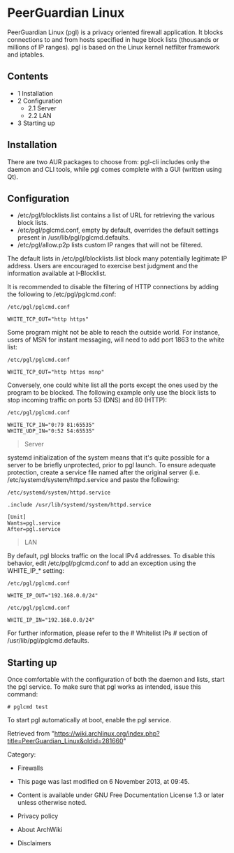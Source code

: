 PeerGuardian Linux
==================

PeerGuardian Linux (pgl) is a privacy oriented firewall application. It
blocks connections to and from hosts specified in huge block lists
(thousands or millions of IP ranges). pgl is based on the Linux kernel
netfilter framework and iptables.

Contents
--------

-   1 Installation
-   2 Configuration
    -   2.1 Server
    -   2.2 LAN
-   3 Starting up

Installation
------------

There are two AUR packages to choose from: pgl-cli includes only the
daemon and CLI tools, while pgl comes complete with a GUI (written using
Qt).

Configuration
-------------

-   /etc/pgl/blocklists.list contains a list of URL for retrieving the
    various block lists.
-   /etc/pgl/pglcmd.conf, empty by default, overrides the default
    settings present in /usr/lib/pgl/pglcmd.defaults.
-   /etc/pgl/allow.p2p lists custom IP ranges that will not be filtered.

The default lists in /etc/pgl/blocklists.list block many potentially
legitimate IP address. Users are encouraged to exercise best judgment
and the information available at I-Blocklist.

It is recommended to disable the filtering of HTTP connections by adding
the following to /etc/pgl/pglcmd.conf:

    /etc/pgl/pglcmd.conf

    WHITE_TCP_OUT="http https"

Some program might not be able to reach the outside world. For instance,
users of MSN for instant messaging, will need to add port 1863 to the
white list:

    /etc/pgl/pglcmd.conf

    WHITE_TCP_OUT="http https msnp"

Conversely, one could white list all the ports except the ones used by
the program to be blocked. The following example only use the block
lists to stop incoming traffic on ports 53 (DNS) and 80 (HTTP):

    /etc/pgl/pglcmd.conf

    WHITE_TCP_IN="0:79 81:65535"
    WHITE_UDP_IN="0:52 54:65535"

> Server

systemd initialization of the system means that it's quite possible for
a server to be briefly unprotected, prior to pgl launch. To ensure
adequate protection, create a service file named after the original
server (i.e. /etc/systemd/system/httpd.service and paste the following:

    /etc/systemd/system/httpd.service

    .include /usr/lib/systemd/system/httpd.service

    [Unit]
    Wants=pgl.service
    After=pgl.service

> LAN

By default, pgl blocks traffic on the local IPv4 addresses. To disable
this behavior, edit /etc/pgl/pglcmd.conf to add an exception using the
WHITE_IP_* setting:

    /etc/pgl/pglcmd.conf

    WHITE_IP_OUT="192.168.0.0/24"

    /etc/pgl/pglcmd.conf

    WHITE_IP_IN="192.168.0.0/24"

For further information, please refer to the # Whitelist IPs # section
of /usr/lib/pgl/pglcmd.defaults.

Starting up
-----------

Once comfortable with the configuration of both the daemon and lists,
start the pgl service. To make sure that pgl works as intended, issue
this command:

    # pglcmd test

To start pgl automatically at boot, enable the pgl service.

Retrieved from
"https://wiki.archlinux.org/index.php?title=PeerGuardian_Linux&oldid=281660"

Category:

-   Firewalls

-   This page was last modified on 6 November 2013, at 09:45.
-   Content is available under GNU Free Documentation License 1.3 or
    later unless otherwise noted.
-   Privacy policy
-   About ArchWiki
-   Disclaimers
